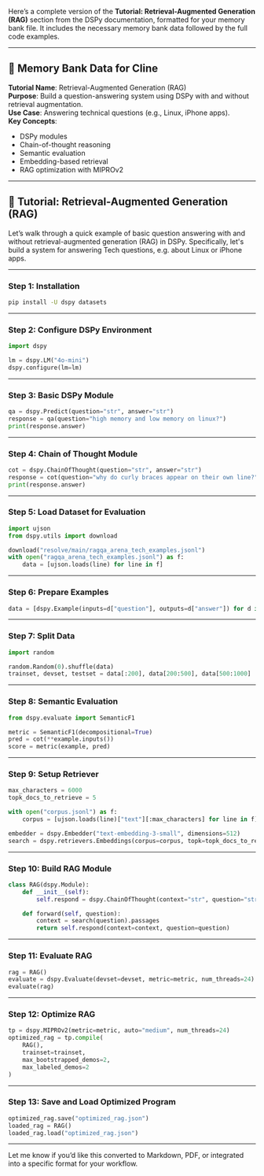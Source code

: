 Here’s a complete version of the **Tutorial: Retrieval-Augmented Generation (RAG)** section from the DSPy documentation, formatted for your memory bank file. It includes the necessary memory bank data followed by the full code examples.

---

## 🧠 Memory Bank Data for Cline

**Tutorial Name**: Retrieval-Augmented Generation (RAG)  
**Purpose**: Build a question-answering system using DSPy with and without retrieval augmentation.  
**Use Case**: Answering technical questions (e.g., Linux, iPhone apps).  
**Key Concepts**:
- DSPy modules
- Chain-of-thought reasoning
- Semantic evaluation
- Embedding-based retrieval
- RAG optimization with MIPROv2

---

## 📘 Tutorial: Retrieval-Augmented Generation (RAG)

Let’s walk through a quick example of basic question answering with and without retrieval-augmented generation (RAG) in DSPy. Specifically, let's build a system for answering Tech questions, e.g. about Linux or iPhone apps.

---

### Step 1: Installation

```bash
pip install -U dspy datasets
```

---

### Step 2: Configure DSPy Environment

```python
import dspy

lm = dspy.LM("4o-mini")
dspy.configure(lm=lm)
```

---

### Step 3: Basic DSPy Module

```python
qa = dspy.Predict(question="str", answer="str")
response = qa(question="high memory and low memory on linux?")
print(response.answer)
```

---

### Step 4: Chain of Thought Module

```python
cot = dspy.ChainOfThought(question="str", answer="str")
response = cot(question="why do curly braces appear on their own line?")
print(response.answer)
```

---

### Step 5: Load Dataset for Evaluation

```python
import ujson
from dspy.utils import download

download("resolve/main/ragqa_arena_tech_examples.jsonl")
with open("ragqa_arena_tech_examples.jsonl") as f:
    data = [ujson.loads(line) for line in f]
```

---

### Step 6: Prepare Examples

```python
data = [dspy.Example(inputs=d["question"], outputs=d["answer"]) for d in data]
```

---

### Step 7: Split Data

```python
import random

random.Random(0).shuffle(data)
trainset, devset, testset = data[:200], data[200:500], data[500:1000]
```

---

### Step 8: Semantic Evaluation

```python
from dspy.evaluate import SemanticF1

metric = SemanticF1(decompositional=True)
pred = cot(**example.inputs())
score = metric(example, pred)
```

---

### Step 9: Setup Retriever

```python
max_characters = 6000
topk_docs_to_retrieve = 5

with open("corpus.jsonl") as f:
    corpus = [ujson.loads(line)["text"][:max_characters] for line in f]

embedder = dspy.Embedder("text-embedding-3-small", dimensions=512)
search = dspy.retrievers.Embeddings(corpus=corpus, topk=topk_docs_to_retrieve)
```

---

### Step 10: Build RAG Module

```python
class RAG(dspy.Module):
    def __init__(self):
        self.respond = dspy.ChainOfThought(context="str", question="str", answer="str")

    def forward(self, question):
        context = search(question).passages
        return self.respond(context=context, question=question)
```

---

### Step 11: Evaluate RAG

```python
rag = RAG()
evaluate = dspy.Evaluate(devset=devset, metric=metric, num_threads=24)
evaluate(rag)
```

---

### Step 12: Optimize RAG

```python
tp = dspy.MIPROv2(metric=metric, auto="medium", num_threads=24)
optimized_rag = tp.compile(
    RAG(),
    trainset=trainset,
    max_bootstrapped_demos=2,
    max_labeled_demos=2
)
```

---

### Step 13: Save and Load Optimized Program

```python
optimized_rag.save("optimized_rag.json")
loaded_rag = RAG()
loaded_rag.load("optimized_rag.json")
```

---

Let me know if you’d like this converted to Markdown, PDF, or integrated into a specific format for your workflow.
